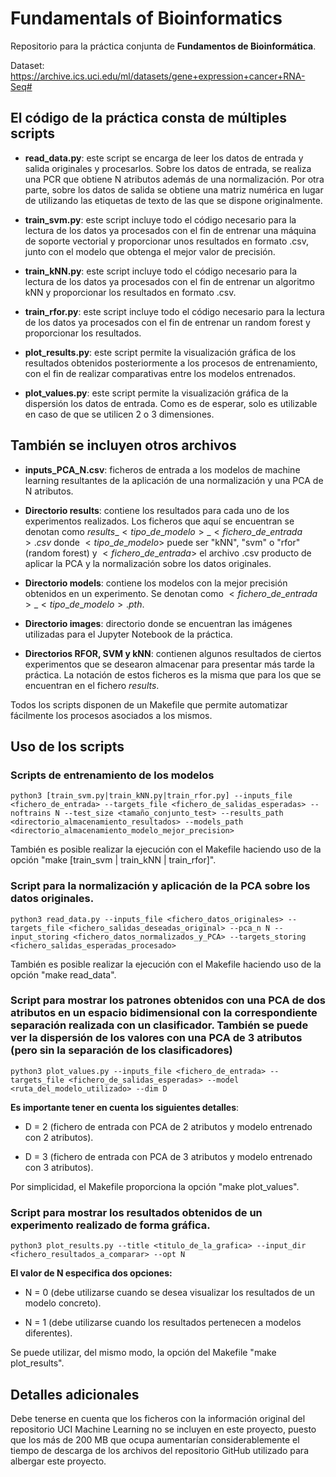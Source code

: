 # Fundamentals of Bioinformatics

Repositorio para la práctica conjunta de **Fundamentos de Bioinformática**.

Dataset: https://archive.ics.uci.edu/ml/datasets/gene+expression+cancer+RNA-Seq#

## El código de la práctica consta de múltiples scripts

- **read_data.py**: este script se encarga de leer los datos de entrada y salida originales y procesarlos. Sobre los datos de entrada, se realiza una PCR que obtiene N atributos además de una normalización. Por otra parte, sobre los datos de salida se obtiene una matriz numérica en lugar de utilizando las etiquetas de texto de las que se dispone originalmente.

- **train_svm.py**: este script incluye todo el código necesario para la lectura de los datos ya procesados con el fin de entrenar una máquina de soporte vectorial y proporcionar unos resultados en formato .csv, junto con el modelo que obtenga el mejor valor de precisión.

- **train_kNN.py**: este script incluye todo el código necesario para la lectura de los datos ya procesados con el fin de entrenar un algoritmo kNN y proporcionar los resultados en formato .csv.

- **train_rfor.py**: este script incluye todo el código necesario para la lectura de los datos ya procesados con el fin de entrenar un random forest y proporcionar los resultados.

- **plot_results.py**: este script permite la visualización gráfica de los resultados obtenidos posteriormente a los procesos de entrenamiento, con el fin de realizar comparativas entre los modelos entrenados. 

- **plot_values.py**: este script permite la visualización gráfica de la dispersión los datos de entrada. Como es de esperar, solo es utilizable en caso de que se utilicen 2 o 3 dimensiones. 

## También se incluyen otros archivos

- **inputs_PCA_N.csv**: ficheros de entrada a los modelos de machine learning resultantes de la aplicación de una normalización y una PCA de N atributos.

- **Directorio results**: contiene los resultados para cada uno de los experimentos realizados. Los ficheros que aquí se encuentran se denotan como $results\_<tipo\_de\_modelo>\_<fichero\_de\_entrada>.csv$ donde $<tipo\_de\_modelo>$ puede ser "kNN", "svm" o "rfor" (random forest) y $<fichero\_de\_entrada>$ el archivo .csv producto de aplicar la PCA y la normalización sobre los datos originales.

- **Directorio models**: contiene los modelos con la mejor precisión obtenidos en un experimento. Se denotan como $<fichero\_de\_entrada>\_<tipo\_de\_modelo>.pth$. 

- **Directorio images**: directorio donde se encuentran las imágenes utilizadas para el Jupyter Notebook de la práctica.

- **Directorios RFOR, SVM y kNN**: contienen algunos resultados de ciertos experimentos que se desearon almacenar para presentar más tarde la práctica. La notación de estos ficheros es la misma que para los que se encuentran en el fichero *results*.

Todos los scripts disponen de un Makefile que permite automatizar fácilmente los procesos asociados a los mismos. 

## Uso de los scripts

### Scripts de entrenamiento de los modelos

    python3 [train_svm.py|train_kNN.py|train_rfor.py] --inputs_file <fichero_de_entrada> --targets_file <fichero_de_salidas_esperadas> --noftrains N --test_size <tamaño_conjunto_test> --results_path <directorio_almacenamiento_resultados> --models_path <directorio_almacenamiento_modelo_mejor_precision>

También es posible realizar la ejecución con el Makefile haciendo uso de la opción "make [train_svm | train_kNN | train_rfor]".

### Script para la normalización y aplicación de la PCA sobre los datos originales.

    python3 read_data.py --inputs_file <fichero_datos_originales> --targets_file <fichero_salidas_deseadas_original> --pca_n N --input_storing <fichero_datos_normalizados_y_PCA> --targets_storing <fichero_salidas_esperadas_procesado>
    
También es posible realizar la ejecución con el Makefile haciendo uso de la opción "make read_data".

### Script para mostrar los patrones obtenidos con una PCA de dos atributos en un espacio bidimensional con la correspondiente separación realizada con un clasificador. También se puede ver la dispersión de los valores con una PCA de 3 atributos (pero sin la separación de los clasificadores)

    python3 plot_values.py --inputs_file <fichero_de_entrada> --targets_file <fichero_de_salidas_esperadas> --model <ruta_del_modelo_utilizado> --dim D

**Es importante tener en cuenta los siguientes detalles**:

- D = 2 (fichero de entrada con PCA de 2 atributos y modelo entrenado con 2 atributos).

- D = 3 (fichero de entrada con PCA de 3 atributos y modelo entrenado con 3 atributos).

Por simplicidad, el Makefile proporciona la opción "make plot_values".

### Script para mostrar los resultados obtenidos de un experimento realizado de forma gráfica.

    python3 plot_results.py --title <titulo_de_la_grafica> --input_dir <fichero_resultados_a_comparar> --opt N
    
**El valor de N especifica dos opciones:**

- N = 0 (debe utilizarse cuando se desea visualizar los resultados de un modelo concreto).

- N = 1 (debe utilizarse cuando los resultados pertenecen a modelos diferentes).

Se puede utilizar, del mismo modo, la opción del Makefile "make plot_results".

## Detalles adicionales

Debe tenerse en cuenta que los ficheros con la información original del repositorio UCI Machine Learning no se incluyen en este proyecto, puesto que los más de 200 MB que ocupa aumentarían considerablemente el tiempo de descarga de los archivos del repositorio GitHub utilizado para albergar este proyecto.